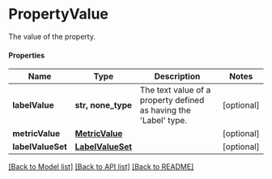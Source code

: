 # PropertyValue

The value of the property.

#### Properties
Name | Type | Description | Notes
------------ | ------------- | ------------- | -------------
**labelValue** | **str, none_type** | The text value of a property defined as having the &#x27;Label&#x27; type. | [optional] 
**metricValue** | [**MetricValue**](MetricValue.md) |  | [optional] 
**labelValueSet** | [**LabelValueSet**](LabelValueSet.md) |  | [optional] 

[[Back to Model list]](../README.md#documentation-for-models) [[Back to API list]](../README.md#documentation-for-api-endpoints) [[Back to README]](../README.md)

